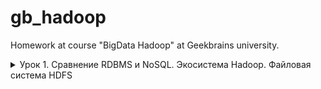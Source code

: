 # gb_hadoop

Homework at course "BigData Hadoop" at Geekbrains university.

<details>
<summary>
  Урок 1. Сравнение RDBMS и NoSQL. Экосистема Hadoop. Файловая система HDFS
</summary>
<br />

**1. Опробовать консольные утилиты для работы с кластером**

**1.1 Создать/скопировать/удалить папку**

Создание `hdfs dfs -mkdir /student3_7`.

Копирование `hdfs dfs -cp /student3_7 /student3_7_copy`.

Удаление `hdfs dfs -rm -R /student3_7_copy`.

Без флага `-R` удаляется только файл. После каждой команды проверял результат командой `hdfs dfs -ls /`.

**1.2 Положить в HDFS любой файл**

`hdfs dfs -copyFromLocal /home/student3_7/.bashrc /student3_7/`

Первый аргумент - что копируем, второй - куда копируем. Проверяется командой `hdfs dfs -ls /student3_7`. Результат:

```
Found 1 items
-rw-r--r--   3 student3_7 supergroup        231 2020-03-18 23:55 /student3_7/.bashrc
```

**1.3 Скопировать/удалить этот файл**

`hdfs dfs -get /student3_7/.bashrc /tmp` или `hdfs dfs -copyToLocal /student3_7/.bashrc /tmp`.

Порядок аргументов такой же. Сперва откуда, потом куда. Проверяем командой `ls -la /tmp`. Сразу удалим этот файл с рабочей станции: `rm /tmp/.bashrc`.

Скопируем файл: `hdfs dfs -cp /student3_7/.bashrc /student3_7/.bashrc_copy`. Удалим дубликат: `hdfs dfs -rm /student3_7/.bashrc_copy`.

**1.4 Просмотреть размер любой папки**

Сперва узнаем сколько весит файл .bashrc на рабочей станции, чтобы убедиться в правильности команды на сервере:

```
[student3_7@manager /]$ du -h /home/student3_7/.bashrc
4,0K    /home/student3_7/.bashrc
```

На сервере: `hdfs dfs -du /student3_7/`. Результат:

```
231  693  /student3_7/.bashrc
```

То есть на сервере этот файл весит 231 байт??? Эта же цифра выводится в команде `hdfs dfs -ls /student3_7/`, но не показывается суммарный объём занимаемой памяти.

**1.5 Посмотреть как файл хранится на файловой системе (см. команду fsck)**

Команда `hdfs fsck /student3_7/`. Результат:

```
Total size:    231 B
Total dirs:    1
Total files:   1
Total symlinks:                0
Total blocks (validated):      1 (avg. block size 231 B)
Minimally replicated blocks:   1 (100.0 %)
Over-replicated blocks:        0 (0.0 %)
Under-replicated blocks:       0 (0.0 %)
Mis-replicated blocks:         0 (0.0 %)
Default replication factor:    3
Average block replication:     3.0
Corrupt blocks:                0
Missing replicas:              0 (0.0 %)
Number of data-nodes:          3
Number of racks:               1
```

**1.6 Установить нестандартный фактор репликации (см. команду setrep)**

```
[student3_7@manager /]$ hdfs dfs -setrep 2 /student3_7/
Replication 2 set: /student3_7/.bashrc
```

Сделаем копию файла ещё раз: `hdfs dfs -cp /student3_7/.bashrc /student3_7/.bashrc_copy`. Проверим содержимое папки:

```
[student3_7@manager /]$ hdfs dfs -du -h /student3_7/
231  462  /student3_7/.bashrc
231  693  /student3_7/.bashrc_copy
```

То есть нестандартный фактор репликации применился к существующим файлам. Но к новым файлам в этой папке применяется дефолтный фактор репликации.

Перед уходом удалим всё лишнее:

```
hdfs dfs -rm /student3_7/.bashrc_copy
hdfs dfs -rm /student3_7/.bashrc
```

**2. Опробовать rest-доступ для работы с кластером, используя утилиту CURL.**

Команда `curl -X GET 'http://node2.novalocal:14000/webhdfs/v1/acldir?user.name=student3_7&op=LISTSTATUS'`.

Результат:

```json
{
  "FileStatuses": {
    "FileStatus": [
      {
        "pathSuffix": "etc",
        "type": "DIRECTORY",
        "length": 0,
        "owner": "centos",
        "group": "supergroup",
        "permission": "755",
        "accessTime": 0,
        "modificationTime": 1574696487181,
        "blockSize": 0,
        "replication": 0
      }
    ]
  }
}
```

**3. [Для любителей администрирования] Опробовать NFS доступ. Предварительно связаться со мной чтобы я открыл нужные порты.**

**4. [Для любителей программирования] Достучаться до файловой системы используя python и библиотеку libhdfs3**

Возникли проблемы с установкой библиотеки `libhdfs3`, но всё-таки успел поставить и выполнить следующий код:

```
from hdfs3 import HDFileSystem
hdfs=HDFileSystem(host='manager.novalocal',port=8020)


hdfs.ls('/user/instructor')
```

</details>
